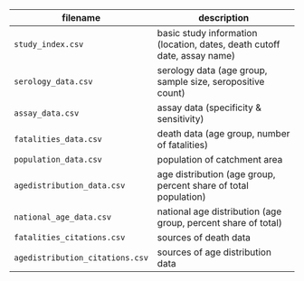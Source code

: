 
| filename                       | description    |
| --- | --- |
|`study_index.csv`               | basic study information (location, dates, death cutoff date, assay name) |
|`serology_data.csv`             | serology data (age group, sample size, seropositive count)|
|`assay_data.csv`                | assay data (specificity & sensitivity)|
|`fatalities_data.csv`           | death data (age group, number of fatalities)|
|`population_data.csv`           | population of catchment area|
|`agedistribution_data.csv`      | age distribution (age group, percent share of total population)|
|`national_age_data.csv`         | national age distribution (age group, percent share of total)|
|`fatalities_citations.csv`      | sources of death data|
|`agedistribution_citations.csv` | sources of age distribution data|
